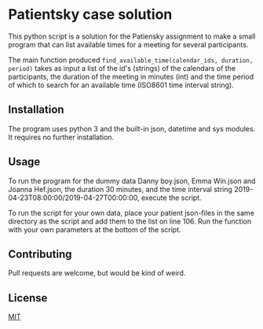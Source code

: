 # Patientsky case solution

This python script is a solution for the Patiensky assignment to make a small program that can list available times for a meeting for several participants.

The main function produced `find_available_time(calendar_ids, duration, period)` takes as input a list of the id's (strings) of the calendars of the participants, the duration of the meeting in minutes (int) and the time period of which to search for an available time (ISO8601 time interval string).

## Installation

The program uses python 3 and the built-in json, datetime and sys modules. It requires no further installation.

## Usage
To run the program for the dummy data Danny boy.json, Emma Win.json and Joanna Hef.json, the duration 30 minutes, and the time interval string 2019-04-23T08:00:00/2019-04-27T00:00:00, execute the script. 

To run the script for your own data, place your patient json-files in the same directory as the script and add them to the list on line 106. Run the function with your own parameters at the bottom of the script.


## Contributing
Pull requests are welcome, but would be kind of weird.

## License
[MIT](https://choosealicense.com/licenses/mit/)